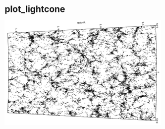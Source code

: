 # plot_lightcone
![Example of output](https://github.com/aaorsi/plot_lightcone/blob/master/zspace.png)
